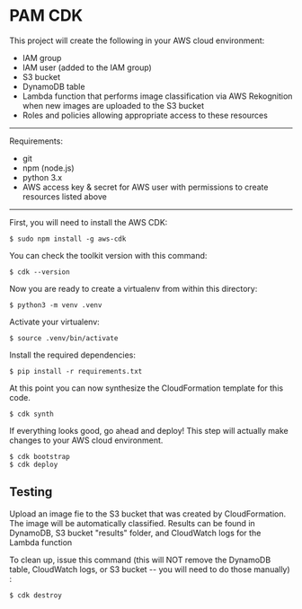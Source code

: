 
# PAM CDK

This project will create the following in your AWS cloud environment:
* IAM group
* IAM user (added to the IAM group)
* S3 bucket
* DynamoDB table
* Lambda function that performs image classification via AWS Rekognition when new images are uploaded to the S3 bucket
* Roles and policies allowing appropriate access to these resources

---

Requirements:
* git
* npm (node.js)
* python 3.x
* AWS access key & secret for AWS user with permissions to create resources listed above
  
---

First, you will need to install the AWS CDK:

```
$ sudo npm install -g aws-cdk
```

You can check the toolkit version with this command:

```
$ cdk --version
```

Now you are ready to create a virtualenv from within this directory:

```
$ python3 -m venv .venv
```

Activate your virtualenv:

```
$ source .venv/bin/activate
```

Install the required dependencies:

```
$ pip install -r requirements.txt
```

At this point you can now synthesize the CloudFormation template for this code.

```
$ cdk synth
```

If everything looks good, go ahead and deploy!  This step will actually make
changes to your AWS cloud environment.  

```
$ cdk bootstrap
$ cdk deploy
```

## Testing
Upload an image fie to the S3 bucket that was created by CloudFormation.
The image will be automatically classified.
Results can be found in DynamoDB, S3 bucket "results" folder, and CloudWatch logs for the Lambda function
  
To clean up, issue this command (this will NOT remove the DynamoDB
table, CloudWatch logs, or S3 bucket -- you will need to do those manually) :

```
$ cdk destroy
```
